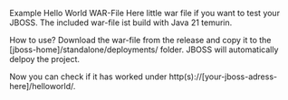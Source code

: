 Example Hello World WAR-File
Here little war file if you want to test your JBOSS. The included war-file ist build with Java 21 temurin.

How to use?
Download the war-file from the release and copy it to the [jboss-home]/standalone/deployments/ folder. JBOSS will automatically delpoy the project.

Now you can check if it has worked under http(s)://[your-jboss-adress-here]/helloworld/.
